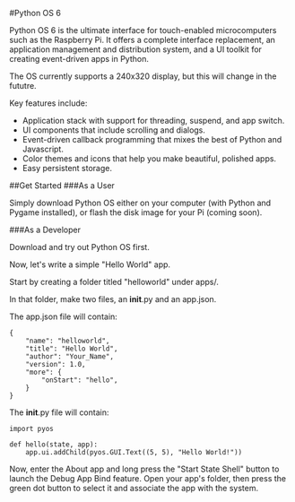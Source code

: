﻿#Python OS 6 

Python OS 6 is the ultimate interface for touch-enabled microcomputers such as the Raspberry Pi. It offers a complete interface replacement, an application management and distribution system, and a UI toolkit for creating event-driven apps in Python.

The OS currently supports a 240x320 display, but this will change in the fututre.

Key features include:
* Application stack with support for threading, suspend, and app switch.
* UI components that include scrolling and dialogs.
* Event-driven callback programming that mixes the best of Python and Javascript.
* Color themes and icons that help you make beautiful, polished apps.
* Easy persistent storage.

##Get Started
###As a User

Simply download Python OS either on your computer (with Python and Pygame installed), or flash the disk image for your Pi (coming soon).

###As a Developer

Download and try out Python OS first.

Now, let's write a simple "Hello World" app.

Start by creating a folder titled "helloworld" under apps/.

In that folder, make two files, an __init__.py and an app.json.

The app.json file will contain:
```
{
	"name": "helloworld",
	"title": "Hello World",
	"author": "Your_Name",
	"version": 1.0,
	"more": {
		"onStart": "hello",
	}
}
```

The __init__.py file will contain:
```
import pyos

def hello(state, app):
	app.ui.addChild(pyos.GUI.Text((5, 5), "Hello World!"))
```

Now, enter the About app and long press the "Start State Shell" button to launch the Debug App Bind feature. Open your app's folder, then press the green dot button to select it and associate the app with the system. 